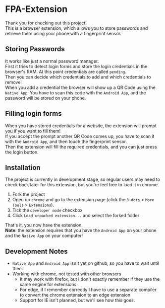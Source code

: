 # FPA-Extension
Thank you for checking out this project!  
This is a browser extension, which allows you to store passwords and retrieve them using your phone with a fingerprint sensor.  
## Storing Passwords
It works like just a normal password manager.  
First it tries to detect login forms and store the login credentials in the browser's RAM. At this point credentials are called `pending`.  
Then you can decide which credentials to add and which credentials to remove!  
When you add a credential the browser will show up a QR Code using the `Native App`. You have to scan this code with the `Android App`, and the password will be stored on your phone.  
## Filling login forms
When you have stored credentials for a website, the extension will prompt you if you want to fill them!  
If you accept the prompt another QR Code comes up, you have to scan it with the `Android App`, and then touch the fingerprint sensor.  
Then the extension will fill the required credentials, and you can just press the login button.  
## Installation
The project is currently in development stage, so regular users may need to check back later for this extension, but you're feel free to load it in chrome.  
1. Fork the project
2. Open up `chrome` and go to the extension page (click the `3 dots` > `More Tools` > `Extensions`).
3. Tick the `developer mode` checkbox
4. Click `Load unpacked extension...` and select the forked folder  

That's it, you now have the extension.  
**Note**: the extension requires that you have the `Android App` on your phone and the `Native App` on your computer!
## Development Notes
* `Native App` and `Android App` isn't yet on github, so you have to wait until then.
* Working with chrome, not tested with other browsers  
  * It may work with firefox, but I don't exactly remember if they use the same engine for extensions.  
  * For edge, if I remember correctly I have to use a separate compiler to convert the chrome extension to an edge extension  
  * Support for IE isn't planned, but we'll see how this goes.
